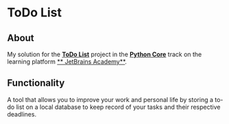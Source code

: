 # ToDo List

## About

My solution for the [**ToDo List**][project] project in the [**Python Core**][track] track on the learning platform [**
JetBrains Academy**][platform].

[platform]: https://hyperskill.org/

[project]: https://hyperskill.org/projects/105

[track]: https://hyperskill.org/tracks/2

## Functionality

A tool that allows you to improve your work and personal life by storing a to-do list on a local database to keep record
of your tasks and their respective deadlines.

